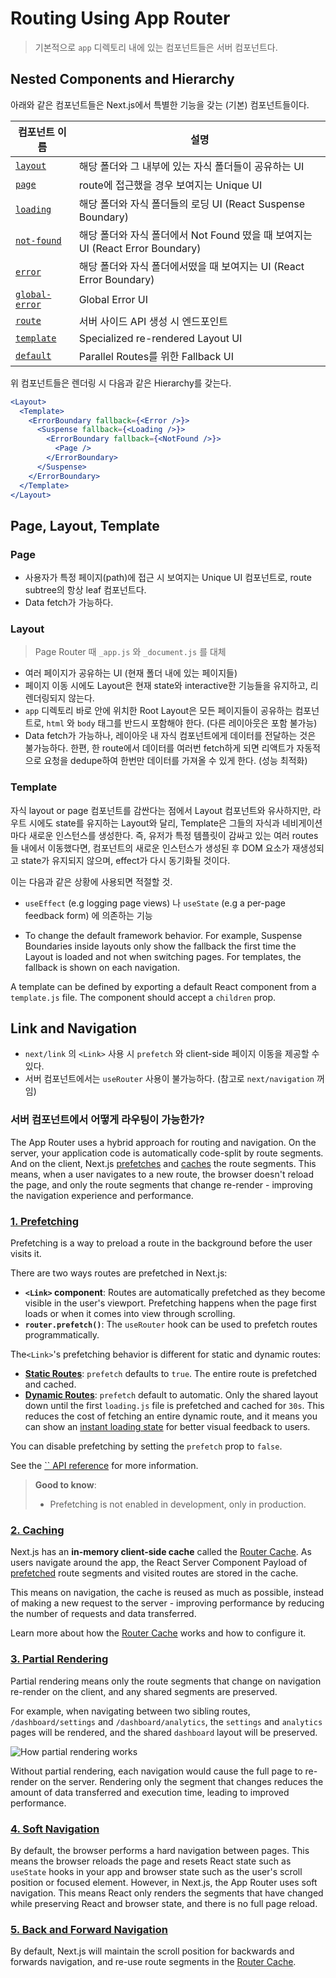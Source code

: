 # Routing Using App Router

> 기본적으로 `app` 디렉토리 내에 있는 컴포넌트들은 서버 컴포넌트다.

## Nested Components and Hierarchy

아래와 같은 컴포넌트들은 Next.js에서 특별한 기능을 갖는 (기본) 컴포넌트들이다.

| 컴포넌트 이름                                                                                           | 설명                                                                           |
| ------------------------------------------------------------------------------------------------------- | ------------------------------------------------------------------------------ |
| [`layout`](https://nextjs.org/docs/app/building-your-application/routing/pages-and-layouts#layouts)     | 해당 폴더와 그 내부에 있는 자식 폴더들이 공유하는 UI                           |
| [`page`](https://nextjs.org/docs/app/building-your-application/routing/pages-and-layouts#pages)         | route에 접근했을 경우 보여지는 Unique UI                                       |
| [`loading`](https://nextjs.org/docs/app/building-your-application/routing/loading-ui-and-streaming)     | 해당 폴더와 자식 폴더들의 로딩 UI (React Suspense Boundary)                    |
| [`not-found`](https://nextjs.org/docs/app/api-reference/file-conventions/not-found)                     | 해당 폴더와 자식 폴더에서 Not Found 떴을 때 보여지는 UI (React Error Boundary) |
| [`error`](https://nextjs.org/docs/app/building-your-application/routing/error-handling)                 | 해당 폴더와 자식 폴더에서떴을 때 보여지는 UI (React Error Boundary)            |
| [`global-error`](https://nextjs.org/docs/app/building-your-application/routing/error-handling)          | Global Error UI                                                                |
| [`route`](https://nextjs.org/docs/app/building-your-application/routing/route-handlers)                 | 서버 사이드 API 생성 시 엔드포인트                                             |
| [`template`](https://nextjs.org/docs/app/building-your-application/routing/pages-and-layouts#templates) | Specialized re-rendered Layout UI                                              |
| [`default`](https://nextjs.org/docs/app/api-reference/file-conventions/default)                         | Parallel Routes를 위한 Fallback UI                                             |

위 컴포넌트들은 렌더링 시 다음과 같은 Hierarchy를 갖는다.

```jsx
<Layout>
  <Template>
    <ErrorBoundary fallback={<Error />}>
      <Suspense fallback={<Loading />}>
        <ErrorBoundary fallback={<NotFound />}>
          <Page />
        </ErrorBoundary>
      </Suspense>
    </ErrorBoundary>
  </Template>
</Layout>
```

## Page, Layout, Template

### Page

- 사용자가 특정 페이지(path)에 접근 시 보여지는 Unique UI 컴포넌트로, route subtree의 항상 leaf 컴포넌트다.
- Data fetch가 가능하다.

### Layout

> Page Router 때 `_app.js` 와 `_document.js` 를 대체

- 여러 페이지가 공유하는 UI (현재 폴더 내에 있는 페이지들)
- 페이지 이동 시에도 Layout은 현재 state와 interactive한 기능들을 유지하고, 리렌더링되지 않는다.
- `app` 디렉토리 바로 안에 위치한 Root Layout은 모든 페이지들이 공유하는 컴포넌트로, `html` 와 `body` 태그를 반드시 포함해야 한다. (다른 레이아웃은 포함 불가능)
- Data fetch가 가능하나, 레이아웃 내 자식 컴포넌트에게 데이터를 전달하는 것은 불가능하다. 한편, 한 route에서 데이터를 여러번 fetch하게 되면 리액트가 자동적으로 요청을 dedupe하여 한번만 데이터를 가져올 수 있게 한다. (성능 최적화)

### Template

자식 layout or page 컴포넌트를 감싼다는 점에서 Layout 컴포넌트와 유사하지만, 라우트 시에도 state를 유지하는 Layout와 달리, Template은 그들의 자식과 네비게이션마다 새로운 인스턴스를 생성한다. 즉, 유저가 특정 템플릿이 감싸고 있는 여러 routes들 내에서 이동했다면, 컴포넌트의 새로운 인스턴스가 생성된 후 DOM 요소가 재생성되고 state가 유지되지 않으며, effect가 다시 동기화될 것이다.

이는 다음과 같은 상황에 사용되면 적절할 것.

- `useEffect` (e.g logging page views) 나 `useState` (e.g a per-page feedback form) 에 의존하는 기능

- To change the default framework behavior. For example, Suspense Boundaries inside layouts only show the fallback the first time the Layout is loaded and not when switching pages. For templates, the fallback is shown on each navigation.

A template can be defined by exporting a default React component from a `template.js` file. The component should accept a `children` prop.

## Link and Navigation

- `next/link` 의 `<Link>` 사용 시 `prefetch` 와 client-side 페이지 이동을 제공할 수 있다.
- 서버 컴포넌트에서는 `useRouter` 사용이 불가능하다. (참고로 `next/navigation` 꺼임)

### 서버 컴포넌트에서 어떻게 라우팅이 가능한가?

The App Router uses a hybrid approach for routing and navigation. On the server, your application code is automatically code-split by route segments. And on the client, Next.js [prefetches](https://nextjs.org/docs/app/building-your-application/routing/linking-and-navigating#1-prefetching) and [caches](https://nextjs.org/docs/app/building-your-application/routing/linking-and-navigating#2-caching) the route segments. This means, when a user navigates to a new route, the browser doesn't reload the page, and only the route segments that change re-render - improving the navigation experience and performance.

### [1. Prefetching](https://nextjs.org/docs/app/building-your-application/routing/linking-and-navigating#1-prefetching)

Prefetching is a way to preload a route in the background before the user visits it.

There are two ways routes are prefetched in Next.js:

- **`<Link>` component**: Routes are automatically prefetched as they become visible in the user's viewport. Prefetching happens when the page first loads or when it comes into view through scrolling.
- **`router.prefetch()`**: The `useRouter` hook can be used to prefetch routes programmatically.

The`<Link>`'s prefetching behavior is different for static and dynamic routes:

- [**Static Routes**](https://nextjs.org/docs/app/building-your-application/rendering/server-components#static-rendering-default): `prefetch` defaults to `true`. The entire route is prefetched and cached.
- [**Dynamic Routes**](https://nextjs.org/docs/app/building-your-application/rendering/server-components#dynamic-rendering): `prefetch` default to automatic. Only the shared layout down until the first `loading.js` file is prefetched and cached for `30s`. This reduces the cost of fetching an entire dynamic route, and it means you can show an [instant loading state](https://nextjs.org/docs/app/building-your-application/routing/loading-ui-and-streaming#instant-loading-states) for better visual feedback to users.

You can disable prefetching by setting the `prefetch` prop to `false`.

See the [`` API reference](https://nextjs.org/docs/app/api-reference/components/link) for more information.

> **Good to know**:
>
> - Prefetching is not enabled in development, only in production.

### [2. Caching](https://nextjs.org/docs/app/building-your-application/routing/linking-and-navigating#2-caching)

Next.js has an **in-memory client-side cache** called the [Router Cache](https://nextjs.org/docs/app/building-your-application/data-fetching/fetching-caching-and-revalidating#caching-data#router-cache). As users navigate around the app, the React Server Component Payload of [prefetched](https://nextjs.org/docs/app/building-your-application/routing/linking-and-navigating#1-prefetching) route segments and visited routes are stored in the cache.

This means on navigation, the cache is reused as much as possible, instead of making a new request to the server - improving performance by reducing the number of requests and data transferred.

Learn more about how the [Router Cache](https://nextjs.org/docs/app/building-your-application/data-fetching/fetching-caching-and-revalidating#caching-data) works and how to configure it.

### [3. Partial Rendering](https://nextjs.org/docs/app/building-your-application/routing/linking-and-navigating#3-partial-rendering)

Partial rendering means only the route segments that change on navigation re-render on the client, and any shared segments are preserved.

For example, when navigating between two sibling routes, `/dashboard/settings` and `/dashboard/analytics`, the `settings` and `analytics` pages will be rendered, and the shared `dashboard` layout will be preserved.

![How partial rendering works](https://nextjs.org/_next/image?url=%2Fdocs%2Fdark%2Fpartial-rendering.png&w=3840&q=75&dpl=dpl_BgDMtkMC7Ys3CBykeL1toqez4tqp)

Without partial rendering, each navigation would cause the full page to re-render on the server. Rendering only the segment that changes reduces the amount of data transferred and execution time, leading to improved performance.

### [4. Soft Navigation](https://nextjs.org/docs/app/building-your-application/routing/linking-and-navigating#4-soft-navigation)

By default, the browser performs a hard navigation between pages. This means the browser reloads the page and resets React state such as `useState` hooks in your app and browser state such as the user's scroll position or focused element. However, in Next.js, the App Router uses soft navigation. This means React only renders the segments that have changed while preserving React and browser state, and there is no full page reload.

### [5. Back and Forward Navigation](https://nextjs.org/docs/app/building-your-application/routing/linking-and-navigating#5-back-and-forward-navigation)

By default, Next.js will maintain the scroll position for backwards and forwards navigation, and re-use route segments in the [Router Cache](https://nextjs.org/docs/app/building-your-application/data-fetching/fetching-caching-and-revalidating#caching-data).
